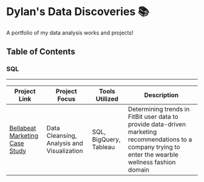 # Dylan's Data Discoveries 📚

A portfolio of my data analysis works and projects!

## Table of Contents

### SQL 
---

| Project Link  | Project Focus | Tools Utilized | Description | 
| --- | --- | --- | --- |
| [Bellabeat Marketing Case Study](https://github.com/dylanviyar/Google-Analytics-Case-Study/blob/main/Bellabeat%20Case%20Study.md#-bellabeat-case-study-making-marketing-data-driven) | Data Cleansing, Analysis and Visualization | SQL, BigQuery, Tableau |Determining trends in FitBit user data to provide data-driven marketing recommendations to a company trying to enter the wearble wellness fashion domain |
